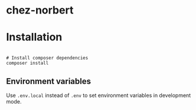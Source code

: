# chez-norbert

# Installation

```shell

# Install composer dependencies
composer install

```

## Environment variables

Use `.env.local` instead of `.env` to set environment variables in development mode.